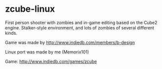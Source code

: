 # zcube-linux
First person shooter with zombies and in-game editing based on the Cube2 engine. Stalker-style environment, and lots of zombies of several different kinds.

Game was made by http://www.indiedb.com/members/b-design

Linux port was made by me (Memorix101)

Game: http://www.indiedb.com/games/zcube
